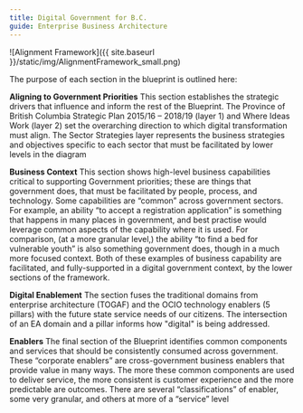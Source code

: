 ```yaml
---
title: Digital Government for B.C.
guide: Enterprise Business Architecture
---
```


![Alignment Framework]({{ site.baseurl }}/static/img/AlignmentFramework_small.png)

The purpose of each section in the blueprint is outlined here:

**Aligning to Government Priorities** This section establishes the strategic drivers that influence and inform the rest of the Blueprint. The Province of British Columbia Strategic Plan 2015/16 – 2018/19 (layer 1) and Where Ideas Work (layer 2) set the overarching direction to which digital transformation must align. The Sector Strategies layer represents the business strategies and objectives specific to each sector that must be facilitated by lower levels in the diagram

**Business Context** This section shows high-level business capabilities critical to supporting Government priorities; these are things that government does, that must be facilitated by people, process, and technology. Some capabilities are “common” across government sectors. For example, an ability “to accept a registration application” is something that happens in many places in government, and best practise would leverage common aspects of the capability where it is used. For comparison, (at a more granular level,) the ability “to find a bed for vulnerable youth” is also something government does, though in a much more focused context. Both of these examples of business capability are facilitated, and fully-supported in a digital government context, by the lower sections of the framework.

**Digital Enablement** The section fuses the traditional domains from enterprise architecture (TOGAF) and the OCIO technology enablers (5 pillars) with the future state service needs of our citizens. The intersection of an EA domain and a pillar informs how "digital" is being addressed.

**Enablers** The final section of the Blueprint identifies common components and services that should be consistently consumed across government. These “corporate enablers” are cross-government business enablers that provide value in many ways. The more these common components are used to deliver service, the more consistent is customer experience and the more predictable are outcomes. There are several “classifications” of enabler, some very granular, and others at more of a “service” level

